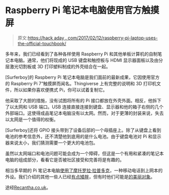 # Raspberry Pi 笔记本电脑使用官方触摸屏

> 原文:[https://hack aday . com/2017/02/12/raspberry-pi-laptop-uses-the-official-touchbook/](https://hackaday.com/2017/02/12/raspberry-pi-laptop-uses-the-official-touchscreen/)

多年来，我们已经看到了各种各样使用 Raspberry Pi 和其他单板计算机的自制笔记本电脑。通常，他们将现成的 USB 键盘和触控板与 HDMI 显示器面板以及由分层激光切割板或 3D 打印塑料制成的外壳结合在一起。

[Surferboy]的 Raspberry Pi 笔记本电脑是我们面前的最新成果，它因使用官方的 Raspberry Pi 7”触摸屏而闻名。Thingiverse 上有完整的说明和 3D 打印机文件，所以如果你喜欢便携式 Pi，你可以试着复制它。

他采取了大胆的措施，没有试图将所有的 Pi 接口都放在外壳外面。相反，他拆下了以太网和 USB 端口。USB 连接直接连接到键盘、显示器和他的箱子右侧的几个外部端口。这使得成品笔记本电脑没有以太网。然而，对于更薄的封装来说，失去以太网是一个值得的权衡。

[Surferboy]还将 GPIO 接头带到了设备后部的一个母插座上。除了从键盘上看到电池的参考信息外，还不清楚他到底用的是什么电池。由于键盘电池对 Pi 和显示器来说太小，我们猜测需要一个更大的电池包。

虽然以太网端口和电池问题可能会成为一个障碍，但这是一个有用和紧凑的笔记本电脑的组成部分，看看它是否被社区接受和完善将是有趣的。

相当多早期的 Pi 笔记本电脑[使用了摩托罗拉·拉普多克](http://hackaday.com/2012/06/21/turning-a-raspberry-pi-into-a-laptop-with-a-lapdock/)，一种移动电话到上网本的外设。我们介绍的其他一些人已经[有点矮胖](http://hackaday.com/2012/12/21/raspberry-pi-laptop-is-just-a-little-too-big-for-a-pocket/)，但有时他们可能是[的美丽对象](http://hackaday.com/2016/07/08/beautiful-raspberry-pi-laptop-inspired-by-psion/)。

途经[Recantha.co.uk](http://www.recantha.co.uk/blog/?p=16386)。